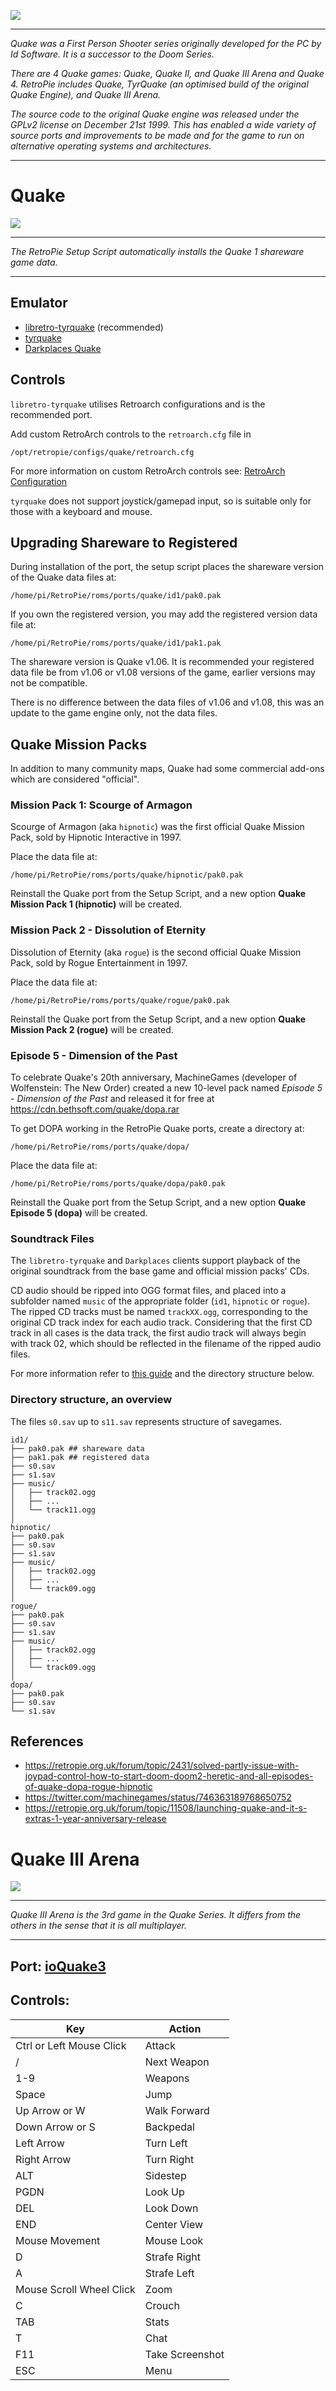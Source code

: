 ![](http://cdn.akamai.steamstatic.com/steam/subs/434/header_586x192.jpg?t=1343157844)
***
_Quake was a First Person Shooter series originally developed for the PC by Id Software. It is a successor to the Doom Series._

_There are 4 Quake games: Quake, Quake II, and Quake III Arena and Quake 4. RetroPie includes Quake, TyrQuake (an optimised build of the original Quake Engine), and Quake III Arena._

_The source code to the original Quake engine was released under the GPLv2 license on December 21st 1999. This has enabled a wide variety of source ports and improvements to be made and for the game to run on alternative operating systems and architectures._

***
# Quake
![](http://www.gameranx.com/images/updates/1294053269_quake_fps.jpg)

***
_The RetroPie Setup Script automatically installs the Quake 1 shareware game data._

***
## Emulator

* [libretro-tyrquake](https://github.com/libretro/tyrquake) (recommended)
* [tyrquake](https://github.com/RetroPie/tyrquake)
* [Darkplaces Quake](https://github.com/autonomous1/darkplacesrpi)

## Controls

`libretro-tyrquake` utilises Retroarch configurations and is the recommended port.

Add custom RetroArch controls to the `retroarch.cfg` file in

```shell
/opt/retropie/configs/quake/retroarch.cfg
```
For more information on custom RetroArch controls see: [RetroArch Configuration](RetroArch-Configuration)

`tyrquake` does not support joystick/gamepad input, so is suitable only for those with a keyboard and mouse.

## Upgrading Shareware to Registered

During installation of the port, the setup script places the shareware version of the Quake data files at:

~~~
/home/pi/RetroPie/roms/ports/quake/id1/pak0.pak
~~~

If you own the registered version, you may add the registered version data file at:

~~~
/home/pi/RetroPie/roms/ports/quake/id1/pak1.pak
~~~

The shareware version is Quake v1.06. It is recommended your registered data file be from v1.06 or v1.08 versions of the game, earlier versions may not be compatible.

There is no difference between the data files of v1.06 and v1.08, this was an update to the game engine only, not the data files.

## Quake Mission Packs

In addition to many community maps, Quake had some commercial add-ons which are considered "official".

### Mission Pack 1: Scourge of Armagon

Scourge of Armagon (aka `hipnotic`) was the first official Quake Mission Pack, sold by Hipnotic Interactive in 1997.

Place the data file at:

~~~
/home/pi/RetroPie/roms/ports/quake/hipnotic/pak0.pak
~~~

Reinstall the Quake port from the Setup Script, and a new option **Quake Mission Pack 1 (hipnotic)** will be created.

### Mission Pack 2 - Dissolution of Eternity

Dissolution of Eternity (aka `rogue`) is the second official Quake Mission Pack, sold by Rogue Entertainment in 1997.

Place the data file at:

~~~
/home/pi/RetroPie/roms/ports/quake/rogue/pak0.pak
~~~

Reinstall the Quake port from the Setup Script, and a new option **Quake Mission Pack 2 (rogue)** will be created.

### Episode 5 - Dimension of the Past

To celebrate Quake's 20th anniversary, MachineGames (developer of Wolfenstein: The New Order) created a new 10-level pack named *Episode 5 - Dimension of the Past* and released it for free at https://cdn.bethsoft.com/quake/dopa.rar

To get DOPA working in the RetroPie Quake ports, create a directory at:

~~~
/home/pi/RetroPie/roms/ports/quake/dopa/
~~~

Place the data file at:

~~~
/home/pi/RetroPie/roms/ports/quake/dopa/pak0.pak
~~~

Reinstall the Quake port from the Setup Script, and a new option **Quake Episode 5 (dopa)** will be created.

### Soundtrack Files 

The `libretro-tyrquake` and `Darkplaces` clients support playback of the original soundtrack from the base game and official mission packs' CDs.

CD audio should be ripped into OGG format files, and placed into a subfolder named `music` of the appropriate folder (`id1`, `hipnotic` or `rogue`). The ripped CD tracks must be named `trackXX.ogg`, corresponding to the original CD track index for each audio track. Considering that the first CD track in all cases is the data track, the first audio track will always begin with track 02, which should be reflected in the filename of the ripped audio files.

For more information refer to [this guide](https://steamcommunity.com/sharedfiles/filedetails/?id=119489135) and the directory structure below.

### Directory structure, an overview

The files `s0.sav` up to `s11.sav` represents structure of savegames. 

~~~
id1/
├── pak0.pak ## shareware data
├── pak1.pak ## registered data
├── s0.sav
├── s1.sav
├── music/
│   ├── track02.ogg
│   ├── ...
│   └── track11.ogg
│
hipnotic/
├── pak0.pak
├── s0.sav
├── s1.sav
├── music/
│   ├── track02.ogg
│   ├── ...
│   └── track09.ogg
│
rogue/
├── pak0.pak
├── s0.sav
├── s1.sav
├── music/
│   ├── track02.ogg
│   ├── ...
│   └── track09.ogg
│
dopa/
├── pak0.pak
├── s0.sav
└── s1.sav
~~~

## References

* https://retropie.org.uk/forum/topic/2431/solved-partly-issue-with-joypad-control-how-to-start-doom-doom2-heretic-and-all-episodes-of-quake-dopa-rogue-hipnotic
* https://twitter.com/machinegames/status/746363189768650752
* https://retropie.org.uk/forum/topic/11508/launching-quake-and-it-s-extras-1-year-anniversary-release
# Quake III Arena

![](http://cdn.akamai.steamstatic.com/steam/apps/2200/header.jpg?t=1343157282)

***

_Quake III Arena is the 3rd game in the Quake Series. It differs from the others in the sense that it is all multiplayer._

***
## Port: [ioQuake3](https://github.com/raspberrypi/quake3)

## Controls:
Key  |  Action
 --- | ---
Ctrl or Left Mouse Click | Attack
/ | Next Weapon
1-9 | Weapons
Space | Jump
Up Arrow or W | Walk Forward
Down Arrow or S | Backpedal
Left Arrow | Turn Left 
Right Arrow  | Turn Right
ALT | Sidestep
PGDN | Look Up
DEL | Look Down
END | Center View
 Mouse Movement | Mouse Look
D | Strafe Right
A | Strafe Left
Mouse Scroll Wheel Click | Zoom
C | Crouch
TAB | Stats
T | Chat 
F11 | Take Screenshot
ESC | Menu